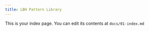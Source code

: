 ```yaml
---
title: LBH Pattern Library
---
```


This is your index page. You can edit its contents at `docs/01-index.md`
